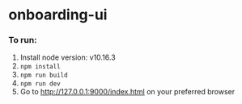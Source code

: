 # onboarding-ui

### To run:
1. Install node version: v10.16.3
2. `npm install`
3. `npm run build`
4. `npm run dev`
5. Go to http://127.0.0.1:9000/index.html on your preferred browser
